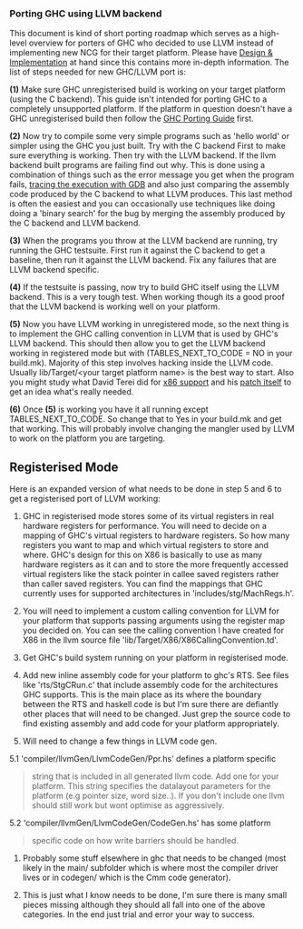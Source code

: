 ### Porting GHC using LLVM backend



This document is kind of short porting roadmap which serves as a high-level overview for porters of GHC who decided to use LLVM instead of implementing new NCG for their target platform. Please have [Design & Implementation](commentary/compiler/backends/llvm/design) at hand since this contains more in-depth information.
The list of steps needed for new GHC/LLVM port is:



**(1)** Make sure GHC unregisterised build is working on your target platform (using the C backend). This guide isn't intended for porting GHC to a completely unsupported platform. If the platform in question doesn't have a GHC unregisterised build then follow the [GHC Porting Guide](building/porting) first.



**(2)** Now try to compile some very simple programs such as 'hello world' or simpler using the GHC you just built. Try with the C backend First to make sure everything is working. Then try with the LLVM backend. If the llvm backend built programs are failing find out why. This is done using a combination of things such as the error message you get when the program fails, [tracing the execution with GDB](debugging/compiled-code) and also just comparing the assembly code produced by the C backend to what LLVM produces. This last method is often the easiest and you can occasionally use techniques like doing doing a 'binary search' for the bug by merging the assembly produced by the C backend and LLVM backend.



**(3)** When the programs you throw at the LLVM backend are running, try running the GHC testsuite. First run it against the C backend to get a baseline, then run it against the LLVM backend. Fix any failures that are LLVM backend specific.



**(4)** If the testsuite is passing, now try to build GHC itself using the LLVM backend. This is a very tough test. When working though its a good proof that the LLVM backend is working well on your platform.



**(5)** Now you have LLVM working in unregistered mode, so the next thing is to implement the GHC calling convention in LLVM that is used by GHC's LLVM backend. This should then allow you to get the LLVM backend working in registered mode but with (TABLES\_NEXT\_TO\_CODE = NO in your build.mk). Majority of this step involves hacking inside the LLVM code. Usually lib/Target/\<your target platform name\> is the best way to start. Also you might study what David Terei did for [
x86 support](http://lists.cs.uiuc.edu/pipermail/llvmdev/2010-March/030031.html) and his [
patch itself](http://lists.cs.uiuc.edu/pipermail/llvmdev/attachments/20100307/714e5c37/attachment-0001.obj) to get an idea what's really needed.



**(6)** Once **(5)** is working you have it all running except TABLES\_NEXT\_TO\_CODE. So change that to Yes in your build.mk and get that working. This will probably involve changing the mangler used by LLVM to work on the platform you are targeting.


## Registerised Mode



Here is an expanded version of what needs to be done in step 5 and 6 to get a registerised port of LLVM working:


1. GHC in registerised mode stores some of its virtual registers in
  real hardware registers for performance. You will need to decide on a
  mapping of GHC's virtual registers to hardware registers. So how
  many registers you want to map and which virtual registers to store
  and where. GHC's design for this on X86 is basically to use as many
  hardware registers as it can and to store the more frequently accessed
  virtual registers like the stack pointer in callee saved registers
  rather than caller saved registers. You can find the mappings that GHC
  currently uses for supported architectures in
  'includes/stg/MachRegs.h'.

1. You will need to implement a custom calling convention for LLVM for your platform
  that supports passing arguments using the register map you
  decided on. You can see the calling convention I have created for X86
  in the llvm source file 'lib/Target/X86/X86CallingConvention.td'.

1. Get GHC's build system running on your platform in registerised mode.

1. Add new inline assembly code for your platform to ghc's RTS. See files like
  'rts/StgCRun.c' that include assembly code for the architectures GHC
  supports. This is the main place as its where the boundary between the
  RTS and haskell code is but I'm sure there are defiantly other places
  that will need to be changed. Just grep the source code to find
  existing assembly and add code for your platform appropriately.

1. Will need to change a few things in LLVM code gen.


5.1 'compiler/llvmGen/LlvmCodeGen/Ppr.hs' defines a platform specific


>
>
> string that is included in all generated llvm code. Add one for your platform.
> This string specifies the datalayout parameters for the platform (e.g
> pointer size, word size..). If you don't include one llvm should still
> work but wont optimise as aggressively.
>
>


5.2 'compiler/llvmGen/LlvmCodeGen/CodeGen.hs' has some platform


>
>
> specific code on how write barriers should be handled.
>
>

1. Probably some stuff elsewhere in ghc that needs to be changed (most
  likely in the main/ subfolder which is where most the compiler driver
  lives or in codegen/ which is the Cmm code generator).

1. This is just what I know needs to be done, I'm sure there is many
  small pieces missing although they should all fall into one of the
  above categories. In the end just trial and error your way to success.
